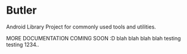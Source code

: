 Butler
======

Android Library Project for commonly used tools and utilities.

MORE DOCUMENTATION COMING SOON :D
blah blah blah blah testing testing 1234..
